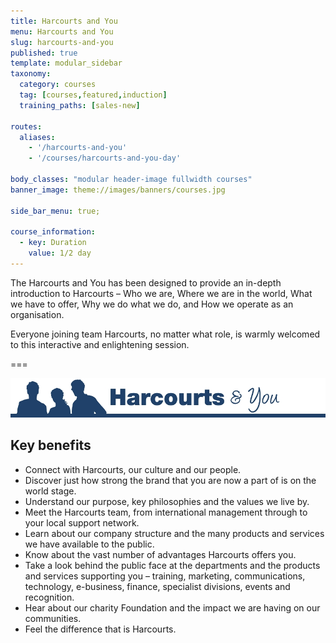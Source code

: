 ```yaml
---
title: Harcourts and You
menu: Harcourts and You
slug: harcourts-and-you
published: true
template: modular_sidebar
taxonomy:
  category: courses
  tag: [courses,featured,induction]
  training_paths: [sales-new]

routes:
  aliases:
    - '/harcourts-and-you'
    - '/courses/harcourts-and-you-day'

body_classes: "modular header-image fullwidth courses"
banner_image: theme://images/banners/courses.jpg

side_bar_menu: true;

course_information:
  - key: Duration
    value: 1/2 day
---
```


The Harcourts and You has been designed to provide an in-depth introduction to Harcourts – Who we are, Where we are in the world, What we have to offer, Why we do what we do, and How we operate as an organisation.

Everyone joining team Harcourts, no matter what role, is warmly welcomed to this interactive and enlightening session.

===

![](harcourts_and_you.jpg)

## Key benefits

- Connect with Harcourts, our culture and our people.
- Discover just how strong the brand that you are now a part of is on the world stage.
- Understand our purpose, key philosophies and the values we live by.
- Meet the Harcourts team, from international management through to your local support network.
- Learn about our company structure and the many products and services we have available to the public.
- Know about the vast number of advantages Harcourts offers you.
- Take a look behind the public face at the departments and the products and services supporting you – training, marketing, communications, technology, e-business, finance, specialist divisions, events and recognition.
- Hear about our charity Foundation and the impact we are having on our communities.
- Feel the difference that is Harcourts.
